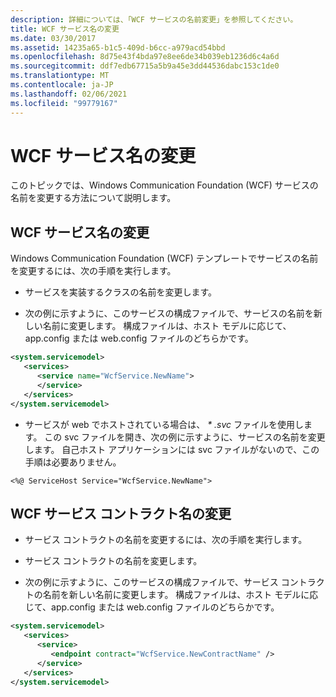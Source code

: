 ```yaml
---
description: 詳細については、「WCF サービスの名前変更」を参照してください。
title: WCF サービス名の変更
ms.date: 03/30/2017
ms.assetid: 14235a65-b1c5-409d-b6cc-a979acd54bbd
ms.openlocfilehash: 8d75e43f4bda97e8ee6de34b039eb1236d6c4a6d
ms.sourcegitcommit: ddf7edb67715a5b9a45e3dd44536dabc153c1de0
ms.translationtype: MT
ms.contentlocale: ja-JP
ms.lasthandoff: 02/06/2021
ms.locfileid: "99779167"
---
```

# <a name="renaming-a-wcf-service"></a>WCF サービス名の変更

このトピックでは、Windows Communication Foundation (WCF) サービスの名前を変更する方法について説明します。  
  
## <a name="renaming-a-wcf-service"></a>WCF サービス名の変更  

 Windows Communication Foundation (WCF) テンプレートでサービスの名前を変更するには、次の手順を実行します。  
  
- サービスを実装するクラスの名前を変更します。  
  
- 次の例に示すように、このサービスの構成ファイルで、サービスの名前を新しい名前に変更します。 構成ファイルは、ホスト モデルに応じて、app.config または web.config ファイルのどちらかです。  
  
```xml  
<system.servicemodel>  
   <services>  
      <service name="WcfService.NewName">  
      </service>  
   </services>  
</system.servicemodel>  
```  
  
- サービスが web でホストされている場合は、 *\* .svc* ファイルを使用します。 この svc ファイルを開き、次の例に示すように、サービスの名前を変更します。 自己ホスト アプリケーションには svc ファイルがないので、この手順は必要ありません。  
  
```aspx-csharp
<%@ ServiceHost Service="WcfService.NewName">  
```  
  
## <a name="renaming-a-wcf-service-contract"></a>WCF サービス コントラクト名の変更  
  
- サービス コントラクトの名前を変更するには、次の手順を実行します。  
  
- サービス コントラクトの名前を変更します。  
  
- 次の例に示すように、このサービスの構成ファイルで、サービス コントラクトの名前を新しい名前に変更します。 構成ファイルは、ホスト モデルに応じて、app.config または web.config ファイルのどちらかです。  
  
```xml  
<system.servicemodel>  
   <services>  
      <service>  
         <endpoint contract="WcfService.NewContractName" />  
      </service>  
   </services>  
</system.servicemodel>  
```
